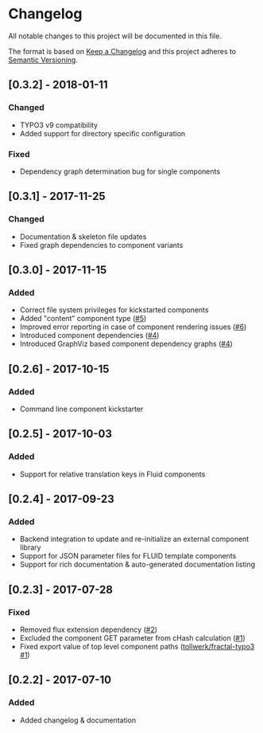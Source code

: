# Changelog
All notable changes to this project will be documented in this file.

The format is based on [Keep a Changelog](http://keepachangelog.com/en/1.0.0/)
and this project adheres to [Semantic Versioning](http://semver.org/spec/v2.0.0.html).

## [0.3.2] - 2018-01-11

### Changed

- TYPO3 v9 compatibility
- Added support for directory specific configuration 

### Fixed

- Dependency graph determination bug for single components

## [0.3.1] - 2017-11-25

### Changed

- Documentation & skeleton file updates
- Fixed graph dependencies to component variants

## [0.3.0] - 2017-11-15

### Added

- Correct file system privileges for kickstarted components
- Added "content" component type ([#5](https://github.com/tollwerk/TYPO3-ext-tw_componentlibrary/issues/5))
- Improved error reporting in case of component rendering issues ([#6](https://github.com/tollwerk/TYPO3-ext-tw_componentlibrary/issues/6))
- Introduced component dependencies ([#4](https://github.com/tollwerk/TYPO3-ext-tw_componentlibrary/issues/4))
- Introduced GraphViz based component dependency graphs ([#4](https://github.com/tollwerk/TYPO3-ext-tw_componentlibrary/issues/4))

## [0.2.6] - 2017-10-15

### Added

- Command line component kickstarter

## [0.2.5] - 2017-10-03

### Added

- Support for relative translation keys in Fluid components

## [0.2.4] - 2017-09-23

### Added

- Backend integration to update and re-initialize an external component library
- Support for JSON parameter files for FLUID template components
- Support for rich documentation & auto-generated documentation listing

## [0.2.3] - 2017-07-28

### Fixed

- Removed flux extension dependency ([#2](https://github.com/tollwerk/TYPO3-ext-tw_componentlibrary/issues/2))
- Excluded the component GET parameter from cHash calculation ([#1](https://github.com/tollwerk/TYPO3-ext-tw_componentlibrary/issues/1))
- Fixed export value of top level component paths ([tollwerk/fractal-typo3 #1](https://github.com/tollwerk/fractal-typo3/issues/1))

## [0.2.2] - 2017-07-10

### Added

- Added changelog & documentation
